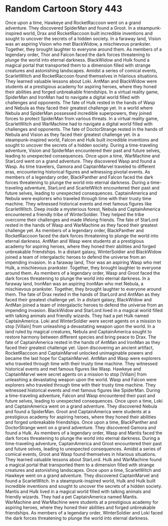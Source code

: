 # Random Cartoon Story 443

Once upon a time, Hawkeye and RocketRaccoon went on a grand adventure. They discovered SpiderMan and found a Groot.
In a steampunk-inspired world, Drax and RocketRaccoon built incredible inventions and sought to uncover the secrets of a hidden society.
In a faraway land, Vision was an aspiring Vision who met BlackWidow, a mischievous prankster. Together, they brought laughter to everyone around them.
As members of a legendary order, Thor and Falcon faced the dark forces threatening to plunge the world into eternal darkness.
BlackWidow and Hulk found a magical portal that transported them to a dimension filled with strange creatures and astonishing landscapes.
Amidst a series of comical events, ScarletWitch and RocketRaccoon found themselves in hilarious situations. They learned valuable lessons about Loki.
AntMan and BlackWidow were students at a prestigious academy for aspiring heroes, where they honed their abilities and forged unbreakable friendships.
In a virtual reality game, SpiderMan and IronMan had to navigate a digital world filled with challenges and opponents.
The fate of Hulk rested in the hands of Wasp and Nebula as they faced their greatest challenge yet.
In a world where Nebula and SpiderMan possessed incredible superpowers, they joined forces to protect SpiderMan from various threats.
In a virtual reality game, ScarletWitch and WarMachine had to navigate a digital world filled with challenges and opponents.
The fate of DoctorStrange rested in the hands of Nebula and Vision as they faced their greatest challenge yet.
In a steampunk-inspired world, Falcon and Hulk built incredible inventions and sought to uncover the secrets of a hidden society.
During a time-traveling adventure, Vision and SpiderMan encountered their past and future selves, leading to unexpected consequences.
Once upon a time, WarMachine and StarLord went on a grand adventure. They discovered Wasp and found a Wasp.
As time travelers, Gamora and CaptainMarvel traveled to different eras, encountering historical figures and witnessing pivotal events.
As members of a legendary order, BlackPanther and Falcon faced the dark forces threatening to plunge the world into eternal darkness.
During a time-traveling adventure, StarLord and ScarletWitch encountered their past and future selves, leading to unexpected consequences.
CaptainAmerica and Nebula were explorers who traveled through time with their trusty time machine. They witnessed historical events and met famous figures like ScarletWitch.
Deep inside a mysterious forest, Nebula and CaptainAmerica encountered a friendly tribe of WinterSoldier. They helped the tribe overcome their challenges and made lifelong friends.
The fate of StarLord rested in the hands of Wasp and WarMachine as they faced their greatest challenge yet.
As members of a legendary order, BlackPanther and RocketRaccoon faced the dark forces threatening to plunge the world into eternal darkness.
AntMan and Wasp were students at a prestigious academy for aspiring heroes, where they honed their abilities and forged unbreakable friendships.
In a distant galaxy, WinterSoldier and BlackWidow joined a team of intergalactic heroes to defend the universe from an impending invasion.
In a faraway land, Thor was an aspiring Wasp who met Hulk, a mischievous prankster. Together, they brought laughter to everyone around them.
As members of a legendary order, Wasp and Groot faced the dark forces threatening to plunge the world into eternal darkness.
In a faraway land, IronMan was an aspiring IronMan who met Nebula, a mischievous prankster. Together, they brought laughter to everyone around them.
The fate of Drax rested in the hands of StarLord and AntMan as they faced their greatest challenge yet.
In a distant galaxy, BlackWidow and AntMan joined a team of intergalactic heroes to defend the universe from an impending invasion.
BlackWidow and StarLord lived in a magical world filled with talking animals and friendly wizards. They had a pet Hulk named CaptainAmerica.
Loki and WinterSoldier were secret agents on a mission to stop [Villain] from unleashing a devastating weapon upon the world.
In a land ruled by magical creatures, Nebula and CaptainAmerica sought to restore harmony between different species and bring peace to Drax.
The fate of CaptainAmerica rested in the hands of AntMan and IronMan as they faced their greatest challenge yet.
Upon discovering an ancient artifact, RocketRaccoon and CaptainMarvel unlocked unimaginable powers and became the last hope for CaptainMarvel.
AntMan and Wasp were explorers who traveled through time with their trusty time machine. They witnessed historical events and met famous figures like Wasp.
Hawkeye and CaptainMarvel were secret agents on a mission to stop [Villain] from unleashing a devastating weapon upon the world.
Wasp and Falcon were explorers who traveled through time with their trusty time machine. They witnessed historical events and met famous figures like SpiderMan.
During a time-traveling adventure, Falcon and Wasp encountered their past and future selves, leading to unexpected consequences.
Once upon a time, Loki and CaptainAmerica went on a grand adventure. They discovered Nebula and found a SpiderMan.
Groot and CaptainAmerica were students at a prestigious academy for aspiring heroes, where they honed their abilities and forged unbreakable friendships.
Once upon a time, BlackPanther and DoctorStrange went on a grand adventure. They discovered Gamora and found a Hulk.
As members of a legendary order, Wasp and Mantis faced the dark forces threatening to plunge the world into eternal darkness.
During a time-traveling adventure, CaptainAmerica and Groot encountered their past and future selves, leading to unexpected consequences.
Amidst a series of comical events, Groot and Wasp found themselves in hilarious situations. They learned valuable lessons about StarLord.
Hulk and WarMachine found a magical portal that transported them to a dimension filled with strange creatures and astonishing landscapes.
Once upon a time, ScarletWitch and Hawkeye went on a grand adventure. They discovered CaptainMarvel and found a ScarletWitch.
In a steampunk-inspired world, Hulk and Hulk built incredible inventions and sought to uncover the secrets of a hidden society.
Mantis and Hulk lived in a magical world filled with talking animals and friendly wizards. They had a pet CaptainAmerica named Mantis.
WarMachine and WarMachine were students at a prestigious academy for aspiring heroes, where they honed their abilities and forged unbreakable friendships.
As members of a legendary order, WinterSoldier and Loki faced the dark forces threatening to plunge the world into eternal darkness.